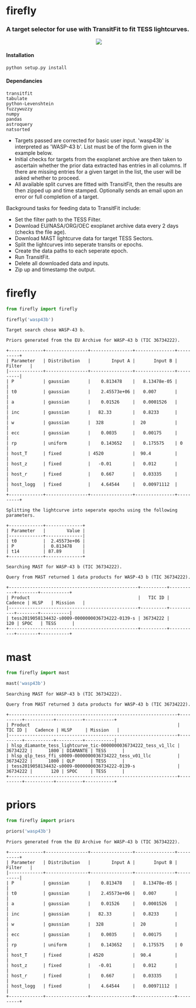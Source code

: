 # **firefly**
### A target selector for use with TransitFit to fit TESS lightcurves.
<p align="center">
  <img src="https://github.com/sourestdeeds/firefly/blob/main/firefly/data/filter_0.png?raw=true">
</p>

#### Installation
```bash
python setup.py install
```

#### Dependancies
```
transitfit
tabulate
python-Levenshtein
fuzzywuzzy
numpy
pandas
astroquery
natsorted
```

- Targets passed are corrected for basic user input. 'wasp43b' is
interpreted as 'WASP-43 b'. List must be of the form given in the example below.
- Initial checks for targets from the exoplanet archive are then taken to ascertain 
whether the prior data extracted has entries in all columns. If there are missing
entries for a given target in the list, the user will be asked whether to proceed.
- All available split curves are fitted with TransitFit, then the results
are then zipped up and time stamped. Optionally sends an email upon an error or 
full completion of a target.

Background tasks for feeding data to TransitFit include:
- Set the filter path to the TESS Filter.
- Download EU/NASA/ORG/OEC exoplanet archive data every 2 days (checks the file age).
- Download MAST lightcurve data for target TESS Sectors.
- Split the lightcurves into seperate transits or epochs.
- Create the data paths to each seperate epoch.
- Run TransitFit.
- Delete all downloaded data and inputs.
- Zip up and timestamp the output.

# firefly
```python
from firefly import firefly

firefly('wasp43b')
```
```
Target search chose WASP-43 b.

Priors generated from the EU Archive for WASP-43 b (TIC 36734222).

+-------------+----------------+----------------+---------------+----------+
| Parameter   | Distribution   |        Input A |       Input B | Filter   |
|-------------+----------------+----------------+---------------+----------|
| P           | gaussian       |    0.813478    |   8.13478e-05 |          |
| t0          | gaussian       |    2.45573e+06 |   0.007       |          |
| a           | gaussian       |    0.01526     |   0.0001526   |          |
| inc         | gaussian       |   82.33        |   0.8233      |          |
| w           | gaussian       |  328           |  20           |          |
| ecc         | gaussian       |    0.0035      |   0.00175     |          |
| rp          | uniform        |    0.143652    |   0.175575    | 0        |
| host_T      | fixed          | 4520           |  90.4         |          |
| host_z      | fixed          |   -0.01        |   0.012       |          |
| host_r      | fixed          |    0.667       |   0.03335     |          |
| host_logg   | fixed          |    4.64544     |   0.00971112  |          |
+-------------+----------------+----------------+---------------+----------+

Splitting the lightcurve into seperate epochs using the following parameters.

+-------------+--------------+
| Parameter   |        Value |
|-------------+--------------|
| t0          |  2.45573e+06 |
| P           |  0.813478    |
| t14         | 87.89        |
+-------------+--------------+

Searching MAST for WASP-43 b (TIC 36734222).

Query from MAST returned 1 data products for WASP-43 b (TIC 36734222).

+-------------------------------------------------+----------+-----------+--------+-----------+
| Product                                         |   TIC ID |   Cadence | HLSP   | Mission   |
|-------------------------------------------------+----------+-----------+--------+-----------|
| tess2019058134432-s0009-0000000036734222-0139-s | 36734222 |       120 | SPOC   | TESS      |
+-------------------------------------------------+----------+-----------+--------+-----------+

```
# mast
```python
from firefly import mast

mast('wasp43b')
```
```
Searching MAST for WASP-43 b (TIC 36734222).

Query from MAST returned 3 data products for WASP-43 b (TIC 36734222).

+----------------------------------------------------------------+----------+-----------+----------+-----------+
| Product                                                        |   TIC ID |   Cadence | HLSP     | Mission   |
|----------------------------------------------------------------+----------+-----------+----------+-----------|
| hlsp_diamante_tess_lightcurve_tic-0000000036734222_tess_v1_llc | 36734222 |      1800 | DIAMANTE | TESS      |
| hlsp_qlp_tess_ffi_s0009-0000000036734222_tess_v01_llc          | 36734222 |      1800 | QLP      | TESS      |
| tess2019058134432-s0009-0000000036734222-0139-s                | 36734222 |       120 | SPOC     | TESS      |
+----------------------------------------------------------------+----------+-----------+----------+-----------+
```
# priors
```python
from firefly import priors

priors('wasp43b')
```
```
Priors generated from the EU Archive for WASP-43 b (TIC 36734222).

+-------------+----------------+----------------+---------------+----------+
| Parameter   | Distribution   |        Input A |       Input B | Filter   |
|-------------+----------------+----------------+---------------+----------|
| P           | gaussian       |    0.813478    |   8.13478e-05 |          |
| t0          | gaussian       |    2.45573e+06 |   0.007       |          |
| a           | gaussian       |    0.01526     |   0.0001526   |          |
| inc         | gaussian       |   82.33        |   0.8233      |          |
| w           | gaussian       |  328           |  20           |          |
| ecc         | gaussian       |    0.0035      |   0.00175     |          |
| rp          | uniform        |    0.143652    |   0.175575    | 0        |
| host_T      | fixed          | 4520           |  90.4         |          |
| host_z      | fixed          |   -0.01        |   0.012       |          |
| host_r      | fixed          |    0.667       |   0.03335     |          |
| host_logg   | fixed          |    4.64544     |   0.00971112  |          |
+-------------+----------------+----------------+---------------+----------+
```
